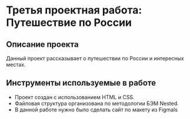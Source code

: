 # Третья проектная работа: Путешествие по России

## Описание проекта
Данный проект рассказывает о путешествии по России и интересных местах.

## Инструменты используемые в работе  
* Проект создан с использованием HTML и CSS.
* Файловая структура организована по методологии БЭМ Nested.
* В данной работе нужно было сделать сайт по макету из Figmals
